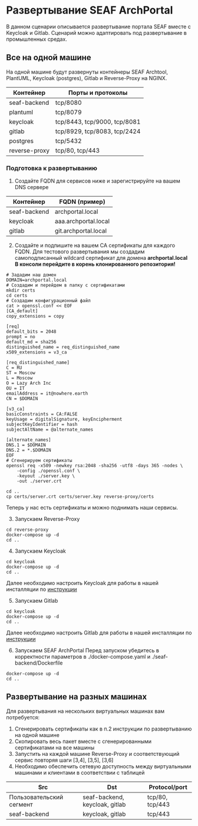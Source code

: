 # Развертывание SEAF ArchPortal

В данном сценарии описывается развертывание портала SEAF вместе с Keycloak и Gitlab. Сценарий можно адаптировать под развертывание в промышленных средах.
## Все на одной машине
На одной машине будут развернуты контейнеры SEAF Archtool, PlantUML, Keycloak (postgres), Gitlab и Reverse-Proxy на NGINX.

| Контейнер     | Порты и протоколы            |
|---------------|------------------------------|
| seaf-backend  | tcp/8080                     |
| plantuml      | tcp/8079                     |   
| keycloak      | tcp/8443, tcp/9000, tcp/8081 |
| gitlab        | tcp/8929, tcp/8083, tcp/2424 |
| postgres      | tcp/5432                     |
| reverse-proxy | tcp/80, tcp/443              |

### Подготовка к развертыванию
1. Создайте FQDN для сервисов ниже и зарегистрируйте на вашем DNS сервере

| Контейнер    | FQDN (пример)        |
|--------------|----------------------|
| seaf-backend | archportal.local     |
| keycloak     | aaa.archportal.local |   
| gitlab       | git.archportal.local |

2. Создайте и подпишите на вашем CA сертификаты для каждого FQDN. 
Для тестового развертывания мы создадим самоподписанный wildcard сертификат для домена **archportal.local**
**В консоли перейдите в корень клонированного репозитория!**
```shell
# Зададим наш домен
DOMAIN=archportal.local
# Создадим и перейдем в папку с сертификатами
mkdir certs
cd certs
# Создадим конфигурационный файл
cat > openssl.conf << EOF
[CA_default]
copy_extensions = copy

[req]
default_bits = 2048
prompt = no
default_md = sha256
distinguished_name = req_distinguished_name
x509_extensions = v3_ca

[req_distinguished_name]
C = RU
ST = Moscow
L = Moscow
O = Lazy Arch Inc
OU = IT
emailAddress = it@nowhere.earth
CN = $DOMAIN

[v3_ca]
basicConstraints = CA:FALSE
keyUsage = digitalSignature, keyEncipherment
subjectKeyIdentifier = hash
subjectAltName = @alternate_names

[alternate_names]
DNS.1 = $DOMAIN
DNS.2 = *.$DOMAIN
EOF
# Сгенерируем сертификаты
openssl req -x509 -newkey rsa:2048 -sha256 -utf8 -days 365 -nodes \
    -config ./openssl.conf \
    -keyout ./server.key \
    -out ./server.crt

cd ..
cp certs/server.crt certs/server.key reverse-proxy/certs
```
Теперь у нас есть сертификаты и можно поднимать наши сервисы.

3. Запускаем Reverse-Proxy
``` shell
cd reverse-proxy
docker-compose up -d
cd ..
```
4. Запускаем Keycloak
``` shell
cd keycloak
docker-compose up -d
cd ..
```
Далее необходимо настроить Keycloak для работы в нашей инсталляции по [инструкции](keycloak/README.MD)

5. Запускаем Gitlab
``` shell
cd keycloak
docker-compose up -d
cd ..
```
Далее необходимо настроить Gitlab для работы в нашей инсталляции по [инструкции](gitlab/README.MD)

6. Запускаем SEAF ArchPortal
Перед запуском убедитесь в корректности параметров в ./docker-compose.yaml и ./seaf-backend/Dockerfile
``` shell
docker-compose up -d
cd ..
```

## Развертывание на разных машинах
Для развертывания на нескольких виртуальных машинах вам потребуется:
1. Cгенерировать сертификаты как в п.2 инструкции по развертыванию на одной машине
2. Скопировать весь пакет вместе с сгенерированными сертификатами на все машины
3. Запустить на каждой машине Reverse-Proxy и соответствующий сервис повторяя шаги [3,4], [3,5], [3,6]
4. Необходимо обеспечить сетевую доступность между виртуальными машинами и клиентами в соответствии с таблицей 

| Src                      | Dst                            | Protocol/port   |
|--------------------------|--------------------------------|-----------------|
| Пользовательский сегмент | seaf-backend, keycloak, gitlab | tcp/80, tcp/443 |
| seaf-backend             | keycloak, gitlab               | tcp/443         |   
